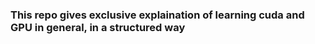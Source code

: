 ### This repo gives exclusive explaination of learning cuda and GPU in general, in a structured way
